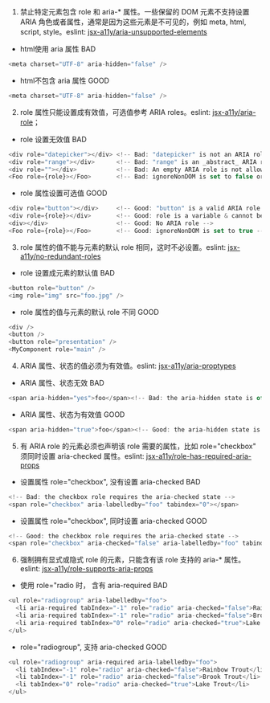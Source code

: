 1. 禁止特定元素包含 role 和 aria-* 属性。一些保留的 DOM 元素不支持设置 ARIA 角色或者属性，通常是因为这些元素是不可见的，例如 meta, html, script, style。eslint: [jsx-a11y/aria-unsupported-elements](https://github.com/jsx-eslint/eslint-plugin-jsx-a11y/blob/main/docs/rules/aria-unsupported-elements.md)

- html使用 aria 属性 <Badge type="error">BAD</Badge>
```js | pure
<meta charset="UTF-8" aria-hidden="false" />
```
- html不包含 aria 属性 <Badge type="success">GOOD</Badge>
```js | pure
<meta charset="UTF-8" aria-hidden="false" />
```
2. role 属性只能设置成有效值，可选值参考 ARIA roles。eslint: [jsx-a11y/aria-role](https://github.com/evcohen/eslint-plugin-jsx-a11y/blob/master/docs/rules/aria-role.md)；

- role 设置无效值 <Badge type="error">BAD</Badge>
```js | pure
<div role="datepicker"></div> <!-- Bad: "datepicker" is not an ARIA role -->
<div role="range"></div>      <!-- Bad: "range" is an _abstract_ ARIA role -->
<div role=""></div>           <!-- Bad: An empty ARIA role is not allowed -->
<Foo role={role}></Foo>       <!-- Bad: ignoreNonDOM is set to false or not set -->
```
- role 属性设置可选值 <Badge type="success">GOOD</Badge>
```js | pure
<div role="button"></div>     <!-- Good: "button" is a valid ARIA role -->
<div role={role}></div>       <!-- Good: role is a variable & cannot be determined until runtime. -->
<div></div>                   <!-- Good: No ARIA role -->
<Foo role={role}></Foo>       <!-- Good: ignoreNonDOM is set to true -->
```
3. role 属性的值不能与元素的默认 role 相同，这时不必设置。eslint: [jsx-a11y/no-redundant-roles](https://github.com/jsx-eslint/eslint-plugin-jsx-a11y/blob/main/docs/rules/no-redundant-roles.md)
- role 设置成元素的默认值 <Badge type="error">BAD</Badge>
```js | pure
<button role="button" />
<img role="img" src="foo.jpg" />
```
- role 属性的值与元素的默认 role 不同 <Badge type="success">GOOD</Badge>
```js | pure
<div />
<button />
<button role="presentation" />
<MyComponent role="main" />
```

4. ARIA 属性、状态的值必须为有效值。eslint: [jsx-a11y/aria-proptypes](https://github.com/jsx-eslint/eslint-plugin-jsx-a11y/blob/master/docs/rules/aria-proptypes.md)
- ARIA 属性、状态无效 <Badge type="error">BAD</Badge>
```js | pure
<span aria-hidden="yes">foo</span><!-- Bad: the aria-hidden state is of type true/false -->
```
- ARIA 属性、状态为有效值 <Badge type="success">GOOD</Badge>
```js | pure
<span aria-hidden="true">foo</span><!-- Good: the aria-hidden state is of type true/false -->

```

5. 有 ARIA role 的元素必须也声明该 role 需要的属性，比如 role="checkbox" 须同时设置 aria-checked 属性。eslint: [jsx-a11y/role-has-required-aria-props](https://github.com/jsx-eslint/eslint-plugin-jsx-a11y/blob/main/docs/rules/role-has-required-aria-props.md)
 - 设置属性 role="checkbox", 没有设置 aria-checked   <Badge type="error">BAD</Badge>
```js | pure
<!-- Bad: the checkbox role requires the aria-checked state -->
<span role="checkbox" aria-labelledby="foo" tabindex="0"></span>
```
- 设置属性 role="checkbox", 同时设置 aria-checked <Badge type="success">GOOD</Badge>
```js | pure
<!-- Good: the checkbox role requires the aria-checked state -->
<span role="checkbox" aria-checked="false" aria-labelledby="foo" tabindex="0"></span>
```

6. 强制拥有显式或隐式 role 的元素，只能含有该 role 支持的 aria-* 属性。eslint: [jsx-a11y/role-supports-aria-props](https://github.com/jsx-eslint/eslint-plugin-jsx-a11y/blob/master/docs/rules/role-supports-aria-props.md)
- 使用 role="radio 时， 含有 aria-required <Badge type="error">BAD</Badge>
```js | pure
<ul role="radiogroup" aria-labelledby="foo">
  <li aria-required tabIndex="-1" role="radio" aria-checked="false">Rainbow Trout</li>
  <li aria-required tabIndex="-1" role="radio" aria-checked="false">Brook Trout</li>
  <li aria-required tabIndex="0" role="radio" aria-checked="true">Lake Trout</li>
</ul>
```
- role="radiogroup", 支持 aria-checked <Badge type="success">GOOD</Badge>
```js | pure
<ul role="radiogroup" aria-required aria-labelledby="foo">
  <li tabIndex="-1" role="radio" aria-checked="false">Rainbow Trout</li>
  <li tabIndex="-1" role="radio" aria-checked="false">Brook Trout</li>
  <li tabIndex="0" role="radio" aria-checked="true">Lake Trout</li>
</ul>
```